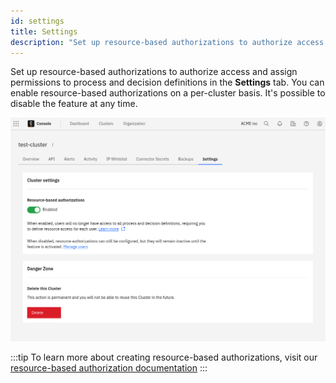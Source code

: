 ```yaml
---
id: settings
title: Settings
description: "Set up resource-based authorizations to authorize access and assign permissions to process and decision definitions."
---
```


Set up resource-based authorizations to authorize access and assign permissions to process and decision definitions in the **Settings** tab. You can enable resource-based authorizations on a per-cluster basis. It's possible to disable the feature at any time.

![Cluster settings](./img/cluster-settings.png)

:::tip
To learn more about creating resource-based authorizations, visit our [resource-based authorization documentation](../manage-organization/manage-users.md#resource-based-authorizations)
:::

